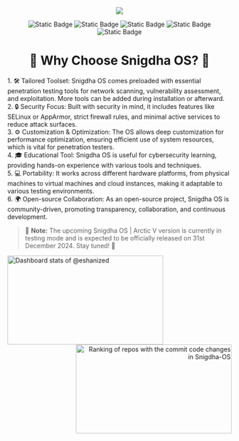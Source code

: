 <!-- <div align="center"> -->
  
<p align="center">
  <img align="center" src="https://github.com/user-attachments/assets/01e5b94f-354d-4e9c-a894-af222d0b24cf">
</p>
<div align="center">
<img alt="Static Badge" src="https://img.shields.io/badge/snigdha_os-based_on_archlinux-754ffe?style=for-the-badge&logo=archlinux&logoColor=92fe9d">
<img alt="Static Badge" src="https://img.shields.io/badge/%40snigdhaos.org-on_bluesky-754ffe?style=for-the-badge&logo=bluesky&logoColor=92fe9d">
<img alt="Static Badge" src="https://img.shields.io/badge/license-mit-754ffe?style=for-the-badge&logo=book&logoColor=92fe9d">
<img alt="Static Badge" src="https://img.shields.io/badge/sponsored_by-tonmoy_infrastructure--%241000-%23754ffe?style=for-the-badge&logo=google%20pay&labelColor=%2328282b&color=%23754ffe">
<img alt="Static Badge" src="https://img.shields.io/badge/sponsored_by-ixh_international_co.--%24962-%23754ffe?style=for-the-badge&logo=payoneer&labelColor=%2328282b&color=%23754ffe">
</div>



<h1 align="center">🌟 Why Choose Snigdha OS? 🌟</h1>
<div align="left">
1. 🛠️ Tailored Toolset: Snigdha OS comes preloaded with essential penetration testing tools for network scanning, vulnerability assessment, and exploitation. More tools can be added during installation or afterward.</br>
2. 🔒 Security Focus: Built with security in mind, it includes features like SELinux or AppArmor, strict firewall rules, and minimal active services to reduce attack surfaces.</br>
3. ⚙️ Customization & Optimization: The OS allows deep customization for performance optimization, ensuring efficient use of system resources, which is vital for penetration testers.</br>
4. 🎓 Educational Tool: Snigdha OS is useful for cybersecurity learning, providing hands-on experience with various tools and techniques.</br>
5. 💻 Portability: It works across different hardware platforms, from physical machines to virtual machines and cloud instances, making it adaptable to various testing environments.</br>
6. 🌍 Open-source Collaboration: As an open-source project, Snigdha OS is community-driven, promoting transparency, collaboration, and continuous development.</br>
</div>

>📝 **Note:** The upcoming Snigdha OS | Arctic V version is currently in testing mode and is expected to be officially released on 31st December 2024. Stay tuned! 🚀


<div align="center">
<a href="https://next.ossinsight.io/widgets/official/compose-user-dashboard-stats?user_id=148610067" target="_blank" style="display: block" align="left">
  <picture>
    <source media="(prefers-color-scheme: dark)" srcset="https://next.ossinsight.io/widgets/official/compose-user-dashboard-stats/thumbnail.png?user_id=148610067&image_size=auto&color_scheme=dark" width="350" height="200">
    <img alt="Dashboard stats of @eshanized" src="https://next.ossinsight.io/widgets/official/compose-user-dashboard-stats/thumbnail.png?user_id=148610067&image_size=auto&color_scheme=light" width="350" height="200">
  </picture>
</a>

<a href="https://next.ossinsight.io/widgets/official/compose-org-code-changes-top-repositories?owner_id=160814431&period=past_12_months" target="_blank" style="display: block" align="right">
  <picture>
    <source media="(prefers-color-scheme: dark)" srcset="https://next.ossinsight.io/widgets/official/compose-org-code-changes-top-repositories/thumbnail.png?owner_id=160814431&period=past_12_months&image_size=3x6&color_scheme=dark" width="350" height="200">
    <img alt="Ranking of repos with the commit code changes in Snigdha-OS" src="https://next.ossinsight.io/widgets/official/compose-org-code-changes-top-repositories/thumbnail.png?owner_id=160814431&period=past_12_months&image_size=3x6&color_scheme=light" width="350" height="200">
  </picture>
</a>
</div>
